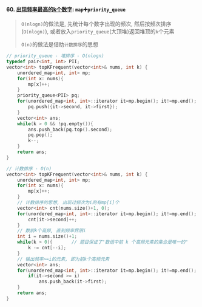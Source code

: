 #### 60. [出现频率最高的k个数字](https://leetcode.cn/problems/g5c51o/): `map`➕`priority_queue`
> `O(nlogn)`的做法是, 先统计每个数字出现的频次, 然后按频次排序(`O(nlogn)`), 或者放入`priority_queue`(大顶堆)返回堆顶的`k`个元素
> 
> `O(n)`的做法是借助`计数排序`的思想

```CPP
// priority_queue - 堆排序 - O(nlogn)
typedef pair<int, int> PII;
vector<int> topKFrequent(vector<int>& nums, int k) {
    unordered_map<int, int> mp;
    for(int x: nums){
        mp[x]++;
    }
    priority_queue<PII> pq;
    for(unordered_map<int, int>::iterator it=mp.begin(); it!=mp.end(); it++){
        pq.push({it->second, it->first});
    }
    vector<int> ans;
    while(k > 0 && !pq.empty()){
        ans.push_back(pq.top().second);
        pq.pop();
        k--;
    }
    return ans;
}
```

```CPP
// 计数排序 - O(n)
vector<int> topKFrequent(vector<int>& nums, int k) {
    unordered_map<int, int> mp;
    for(int x: nums){
        mp[x]++;
    }
    // 计数排序的思想, 出现过频次为i的有mp[i]个
    vector<int> cnt(nums.size()+1, 0);
    for(unordered_map<int, int>::iterator it=mp.begin(); it!=mp.end(); it++){
        cnt[it->second]++;
    }
    // 数前k个高频, 直到频率界限i
    int i = nums.size()+1;
    while(k > 0){       // 题目保证了"数组中前 k 个高频元素的集合是唯一的"
        k -= cnt[--i];
    }
    // 输出频率>=i的元素, 即为前k个高频元素
    vector<int> ans;
    for(unordered_map<int, int>::iterator it=mp.begin(); it!=mp.end(); it++){
        if(it->second >= i)
            ans.push_back(it->first);
    }
    return ans;
}
```
